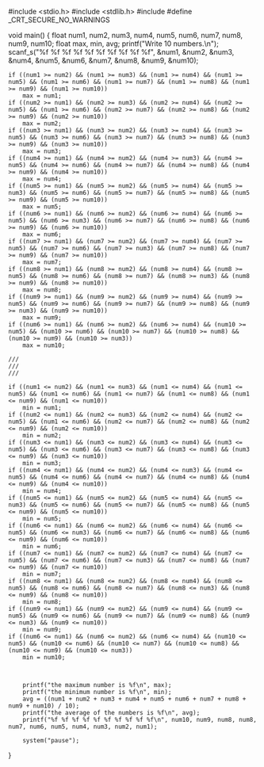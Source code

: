 
#include <stdio.h>
#include <stdlib.h>
#include <iostream>
#define _CRT_SECURE_NO_WARNINGS

void main()
{
	float num1, num2, num3, num4, num5, num6, num7, num8, num9, num10;
	float max, min, avg;
	printf("Write 10 numbers.\n");
	scanf_s("%f %f %f %f %f %f %f %f %f %f", &num1, &num2, &num3, &num4, &num5, &num6, &num7, &num8, &num9, &num10);

	if ((num1 >= num2) && (num1 >= num3) && (num1 >= num4) && (num1 >= num5) && (num1 >= num6) && (num1 >= num7) && (num1 >= num8) && (num1 >= num9) && (num1 >= num10))
		max = num1;
	if ((num2 >= num1) && (num2 >= num3) && (num2 >= num4) && (num2 >= num5) && (num1 >= num6) && (num2 >= num7) && (num2 >= num8) && (num2 >= num9) && (num2 >= num10))
		max = num2;
	if ((num3 >= num1) && (num3 >= num2) && (num3 >= num4) && (num3 >= num5) && (num3 >= num6) && (num3 >= num7) && (num3 >= num8) && (num3 >= num9) && (num3 >= num10))
		max = num3;
	if ((num4 >= num1) && (num4 >= num2) && (num4 >= num3) && (num4 >= num5) && (num4 >= num6) && (num4 >= num7) && (num4 >= num8) && (num4 >= num9) && (num4 >= num10))
		max = num4;
	if ((num5 >= num1) && (num5 >= num2) && (num5 >= num4) && (num5 >= num3) && (num5 >= num6) && (num5 >= num7) && (num5 >= num8) && (num5 >= num9) && (num5 >= num10))
		max = num5;
	if ((num6 >= num1) && (num6 >= num2) && (num6 >= num4) && (num6 >= num5) && (num6 >= num3) && (num6 >= num7) && (num6 >= num8) && (num6 >= num9) && (num6 >= num10))
		max = num6;
	if ((num7 >= num1) && (num7 >= num2) && (num7 >= num4) && (num7 >= num5) && (num7 >= num6) && (num7 >= num3) && (num7 >= num8) && (num7 >= num9) && (num7 >= num10))
		max = num7;
	if ((num8 >= num1) && (num8 >= num2) && (num8 >= num4) && (num8 >= num5) && (num8 >= num6) && (num8 >= num7) && (num8 >= num3) && (num8 >= num9) && (num8 >= num10))
		max = num8;
	if ((num9 >= num1) && (num9 >= num2) && (num9 >= num4) && (num9 >= num5) && (num9 >= num6) && (num9 >= num7) && (num9 >= num8) && (num9 >= num3) && (num9 >= num10))
		max = num9;
    if ((num6 >= num1) && (num6 >= num2) && (num6 >= num4) && (num10 >= num5) && (num10 >= num6) && (num10 >= num7) && (num10 >= num8) && (num10 >= num9) && (num10 >= num3))
		max = num10;

	/// 
	/// 
	/// 

	if ((num1 <= num2) && (num1 <= num3) && (num1 <= num4) && (num1 <= num5) && (num1 <= num6) && (num1 <= num7) && (num1 <= num8) && (num1 <= num9) && (num1 <= num10))
		min = num1;
	if ((num2 <= num1) && (num2 <= num3) && (num2 <= num4) && (num2 <= num5) && (num1 <= num6) && (num2 <= num7) && (num2 <= num8) && (num2 <= num9) && (num2 <= num10))
		min = num2;
	if ((num3 <= num1) && (num3 <= num2) && (num3 <= num4) && (num3 <= num5) && (num3 <= num6) && (num3 <= num7) && (num3 <= num8) && (num3 <= num9) && (num3 <= num10))
		min = num3;
	if ((num4 <= num1) && (num4 <= num2) && (num4 <= num3) && (num4 <= num5) && (num4 <= num6) && (num4 <= num7) && (num4 <= num8) && (num4 <= num9) && (num4 <= num10))
		min = num4;
	if ((num5 <= num1) && (num5 <= num2) && (num5 <= num4) && (num5 <= num3) && (num5 <= num6) && (num5 <= num7) && (num5 <= num8) && (num5 <= num9) && (num5 <= num10))
		min = num5;
	if ((num6 <= num1) && (num6 <= num2) && (num6 <= num4) && (num6 <= num5) && (num6 <= num3) && (num6 <= num7) && (num6 <= num8) && (num6 <= num9) && (num6 <= num10))
		min = num6;
	if ((num7 <= num1) && (num7 <= num2) && (num7 <= num4) && (num7 <= num5) && (num7 <= num6) && (num7 <= num3) && (num7 <= num8) && (num7 <= num9) && (num7 <= num10))
		min = num7;
	if ((num8 <= num1) && (num8 <= num2) && (num8 <= num4) && (num8 <= num5) && (num8 <= num6) && (num8 <= num7) && (num8 <= num3) && (num8 <= num9) && (num8 <= num10))
		min = num8;
	if ((num9 <= num1) && (num9 <= num2) && (num9 <= num4) && (num9 <= num5) && (num9 <= num6) && (num9 <= num7) && (num9 <= num8) && (num9 <= num3) && (num9 <= num10))
		min = num9;
	if ((num6 <= num1) && (num6 <= num2) && (num6 <= num4) && (num10 <= num5) && (num10 <= num6) && (num10 <= num7) && (num10 <= num8) && (num10 <= num9) && (num10 <= num3))
		min = num10;



	    printf("the maximum number is %f\n", max);
	    printf("the minimum number is %f\n", min);
	    avg = ((num1 + num2 + num3 + num4 + num5 + num6 + num7 + num8 + num9 + num10) / 10);
	    printf("the average of the numbers is %f\n", avg);
		printf("%f %f %f %f %f %f %f %f %f %f\n", num10, num9, num8, num8, num7, num6, num5, num4, num3, num2, num1);
	
	    system("pause");

}
